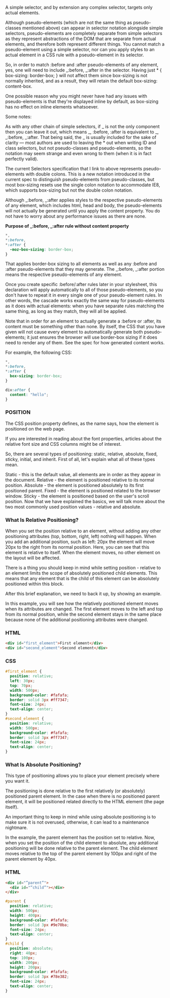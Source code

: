 A simple selector, and by extension any complex selector, targets only actual elements.

Although pseudo-elements (which are not the same thing as pseudo-classes mentioned above) can appear in selector notation alongside simple selectors, pseudo-elements are completely separate from simple selectors as they represent abstractions of the DOM that are separate from actual elements, and therefore both represent different things. You cannot match a pseudo-element using a simple selector, nor can you apply styles to an actual element in a CSS rule with a pseudo-element in its selector.

So, in order to match :before and :after pseudo-elements of any element, yes, one will need to include _:before, _:after in the selector. Having just \* { box-sizing: border-box; } will not affect them since box-sizing is not normally inherited, and as a result, they will retain the default box-sizing: content-box.

One possible reason why you might never have had any issues with pseudo-elements is that they're displayed inline by default, as box-sizing has no effect on inline elements whatsoever.

Some notes:

As with any other chain of simple selectors, if _ is not the only component then you can leave it out, which means _, :before, :after is equivalent to _, _:before, _:after. That being said, the _ is usually included for the sake of clarity — most authors are used to leaving the \* out when writing ID and class selectors, but not pseudo-classes and pseudo-elements, so the notation may seem strange and even wrong to them (when it is in fact perfectly valid).

The current Selectors specification that I link to above represents pseudo-elements with double colons. This is a new notation introduced in the current spec to distinguish pseudo-elements from pseudo-classes, but most box-sizing resets use the single colon notation to accommodate IE8, which supports box-sizing but not the double colon notation.

Although _:before, _:after applies styles to the respective pseudo-elements of any element, which includes html, head and body, the pseudo-elements will not actually be generated until you apply the content property. You do not have to worry about any performance issues as there are none.

<b> Purpose of _:before, _:after rule without content property </b>

```css
*,
*:before,
*:after {
  -moz-box-sizing: border-box;
}
```

That applies border-box sizing to all elements as well as any :before and :after pseudo-elements that they may generate. The _:before, _:after portion means the respective pseudo-elements of any element.

Once you create specific :before/:after rules later in your stylesheet, this declaration will apply automatically to all of those pseudo-elements, so you don't have to repeat it in every single one of your pseudo-element rules. In other words, the cascade works exactly the same way for pseudo-elements as it does with actual elements: when you have separate rules matching the same thing, as long as they match, they will all be applied.

Note that in order for an element to actually generate a :before or :after, its content must be something other than none. By itself, the CSS that you have given will not cause every element to automatically generate both pseudo-elements; it just ensures the browser will use border-box sizing if it does need to render any of them. See the spec for how generated content works.

For example, the following CSS:

```css
*,
*:before,
*:after {
  box-sizing: border-box;
}

div:after {
  content: "hello";
}
```

### POSITION

The CSS position property defines, as the name says, how the element is positioned on the web page.

If you are interested in reading about the font properties, articles about the relative font size and CSS columns might be of interest.

So, there are several types of positioning: static, relative, absolute, fixed, sticky, initial, and inherit. First of all, let's explain what all of these types mean.

Static - this is the default value, all elements are in order as they appear in the document.
Relative - the element is positioned relative to its normal position.
Absolute - the element is positioned absolutely to its first positioned parent.
Fixed - the element is positioned related to the browser window.
Sticky - the element is positioned based on the user's scroll position.
Now that we have explained the basics, we will talk more about the two most commonly used position values - relative and absolute.

### What Is Relative Positioning?

When you set the position relative to an element, without adding any other positioning attributes (top, bottom, right, left) nothing will happen. When you add an additional position, such as left: 20px the element will move 20px to the right from its normal position. Here, you can see that this element is relative to itself. When the element moves, no other element on the layout will be affected.

There is a thing you should keep in mind while setting position - relative to an element limits the scope of absolutely positioned child elements. This means that any element that is the child of this element can be absolutely positioned within this block.

After this brief explanation, we need to back it up, by showing an example.

In this example, you will see how the relatively positioned element moves when its attributes are changed. The first element moves to the left and top from its normal position, while the second element stays in the same place because none of the additional positioning attributes were changed.

### HTML

```html
<div id="first_element">First element</div>
<div id="second_element">Second element</div>
```

### CSS

```css
#first_element {
  position: relative;
  left: 30px;
  top: 70px;
  width: 500px;
  background-color: #fafafa;
  border: solid 3px #ff7347;
  font-size: 24px;
  text-align: center;
}
#second_element {
  position: relative;
  width: 500px;
  background-color: #fafafa;
  border: solid 3px #ff7347;
  font-size: 24px;
  text-align: center;
}
```

### What Is Absolute Positioning?

This type of positioning allows you to place your element precisely where you want it.

The positioning is done relative to the first relatively (or absolutely) positioned parent element. In the case when there is no positioned parent element, it will be positioned related directly to the HTML element (the page itself).

An important thing to keep in mind while using absolute positioning is to make sure it is not overused, otherwise, it can lead to a maintenance nightmare.

In the example, the parent element has the position set to relative. Now, when you set the position of the child element to absolute, any additional positioning will be done relative to the parent element. The child element moves relative to the top of the parent element by 100px and right of the parent element by 40px.

### HTML

```html
<div id="”parent”">
  <div id="”child”"></div>
</div>
```

```css
#parent {
  position: relative;
  width: 500px;
  height: 400px;
  background-color: #fafafa;
  border: solid 3px #9e70ba;
  font-size: 24px;
  text-align: center;
}
#child {
  position: absolute;
  right: 40px;
  top: 100px;
  width: 200px;
  height: 200px;
  background-color: #fafafa;
  border: solid 3px #78e382;
  font-size: 24px;
  text-align: center;
}
```
